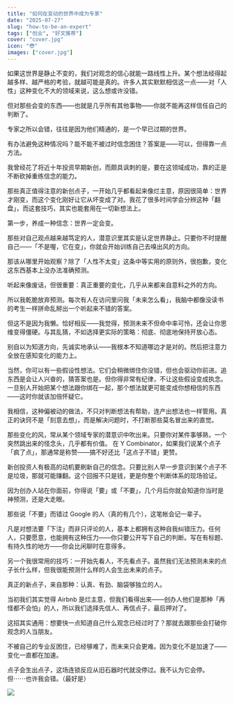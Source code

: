 ```yaml
---
title: "如何在变动的世界中成为专家"
date: "2025-07-27"
slug: "how-to-be-an-expert"
tags: ["创业", "好文推荐"]
cover: "cover.jpg"
icon: "😎"
images: ["cover.jpg"]
---
```

如果这世界是静止不变的，我们对观念的信心就能一路线性上升。某个想法经得起越多样、越严格的考验，就越可能是真的。许多人其实默默相信这一点——对「人性」这种变化不大的领域来说，这么想或许没错。



但对那些会变的东西——也就是几乎所有其他事物——你就不能再这样信任自己的判断了。



专家之所以会错，往往是因为他们精通的，是一个早已过期的世界。



有办法避免这种情况吗？能不能不被过时信念困住？答案是——可以，但得靠一点方法。



我曾经花了将近十年投资早期新创，而颇具讽刺的是，要在这领域成功，靠的正是不断砍掉重练信念的能力。



那些真正值得注意的新创点子，一开始几乎都看起来像烂主意，原因很简单：世界才刚变，而这个变化刚好让它从坏变成了对。我花了很多时间学会分辨这种「翻盘」，而这套技巧，其实也能套用在一切新想法上。



第一步，养成一种信念：世界一定会变。



那些对自己观点越来越笃定的人，潜意识里其实是认定世界静止。只要你不时提醒自己——「不是喔，它在变」，你就会开始训练自己去嗅出风的方向。



那该从哪里开始观察？除了「人性不太变」这条中等实用的原则外，很抱歉，变化这东西基本上没办法准确预测。



听起来像废话，但很重要：真正重要的变化，几乎从来都来自意料之外的方向。



所以我乾脆放弃预测。每次有人在访问里问我「未来怎么看」，我脑中都像没读书的考生一样拼命乱掰出一个听起来不错的答案。



但这不是因为我懒。恰好相反——我觉得，预测未来不但命中率可怜，还会让你思维变得僵硬。与其乱猜，不如选择更实际的策略：彻底、彻底地保持开放心态。



别自以为知道方向，先诚实地承认——我根本不知道哪边才是对的。然后把注意力全放在感知变化的能力上。



当然，你可以有一些假设性想法。它们会稍微绑住你没错，但也会驱动你前进。追东西是会让人兴奋的，猜答案也是。但你得非常有纪律，不让这些假设变成执念。
一旦别人开始把某个想法跟你绑在一起，那个想法就更可能变成你想相信的东西——这时你就该加倍怀疑它。



我相信，这种偏被动的做法，不只对判断想法有帮助，连产出想法也一样管用。真正的诀窍不是「刻意去想」，而是解决问题时，不打断那些莫名冒出来的直觉。



那些变化的风，常从某个领域专家的潜意识中吹出来。只要你对某件事够熟，一个突然跳出来的怪念头，几乎都有价值。
在 Y Combinator，如果我们说某个点子「疯了点」，那通常是称赞——搞不好还比「这点子不错」更赞。



新创投资人有极高的动机要刷新自己的信念。只要比别人早一步意识到某个点子不是垃圾，那就可能赚翻。这个回报不只是钱，更是你整个判断体系的现场验证。



因为创办人站在你面前，你得说「要」或「不要」，几个月后你就会知道你当时是神预测，还是大走眼。



那些说「不要」而错过 Google 的人（真的有几个），这笔帐会记一辈子。



凡是对想法要「下注」而非只评论的人，基本上都拥有这种自我纠错压力。任何人，只要愿意，也能拥有这种压力——你只要公开写下自己的判断。写在有标题、有持久性的地方——你会比闲聊时在意得多。



另一个我很常用的技巧：一开始先看人，不先看点子。虽然我们无法预测未来的点子长什么样，但我很能预测什么样的人会生出未来的点子。



真正的新点子，来自那种：认真、有劲、脑袋够独立的人。



当初我们其实觉得 Airbnb 是烂主意，但我们看得出来——创办人他们是那种「再怪都不会怕」的人，所以我们选择先信人、再信点子，最后押对了。



这招其实通用：想要快一点知道自己什么观念已经过时了？那就去跟那些会打破你观念的人当朋友。



不被自己的专业反困住，已经够难了，而未来只会更难。因为变化不是加速了——变化一直都在加速。



点子会生出点子，这场连锁反应从旧石器时代就没停过。我不认为它会停。
但⋯⋯也许我会错。（最好是）




![](https://prod-files-secure.s3.us-west-2.amazonaws.com/112d0858-5090-4d34-a606-b75eb8d65fd2/46476355-9cf3-4e99-9b7a-3531bc426380/1000202064.png?X-Amz-Algorithm=AWS4-HMAC-SHA256&X-Amz-Content-Sha256=UNSIGNED-PAYLOAD&X-Amz-Credential=ASIAZI2LB4665GUHWOFA%2F20250730%2Fus-west-2%2Fs3%2Faws4_request&X-Amz-Date=20250730T113227Z&X-Amz-Expires=3600&X-Amz-Security-Token=IQoJb3JpZ2luX2VjEJT%2F%2F%2F%2F%2F%2F%2F%2F%2F%2FwEaCXVzLXdlc3QtMiJGMEQCIF1JMWH3EzOvVkJZCTCugG5%2ByvJNKdrrqPiwqGpnFH2qAiBP42WdqEGfefOUKBGJ18Hy%2BiHfg6MRvKwFR0KL38FgwyqIBAi9%2F%2F%2F%2F%2F%2F%2F%2F%2F%2F8BEAAaDDYzNzQyMzE4MzgwNSIMa9zyq55uzGtVxJ5CKtwDcg%2Bm4J7XCwF6B028kM2MjM9dkI7AD3Ha0agoMmsreLIqzxubLcn8OinpvJmCm0Dpvpb6ibdOI%2Fd0dr5zVNXXf4GT%2BVglmeWPJPgdNMPxKM%2B4AHtA4JoEpRBkv9%2Bcs77fPHghpeu1X6xD1GyLZGn1xF2A2g31r%2BzOsZKInRnVz0kwz%2F8Z8SETYqQDWdDTeO8Y1YkJ4A8fbtP8FZ9DsPdtYdIZ67xHoQaif9RzcUFTxvMHT90ZdJMbXY1JR%2F8h%2BLoXq0UqfRSToaV%2FKwz9MssrPjYFtAZxjCtwVsQNWAiDaTxkHIQICmUfwfAWCPd8UuQdMzhzRAv5MQRGLcd%2Bywlv8VJMa4W8O4a9FXubOX2LABeCK%2BwUjwC%2BcyaFKWcC9ePc1lcd7LpCvBepSCK6t%2Bn1q5HqXJlg92A9cbNhu6ftxhL%2FMxnIpr9%2FSDC4m6x0t894UqNAvQxVFpf8HpeXmFJuoqphb9Xbf5LlwqKuGqzHQojk53sPyNWtqKFy241wyZDpeqUf1eGhQqhuu96JGwh7BXS7pc2rdl14Elsxw0bU7EmtpLCxJmMBr%2BJpTABC9FHF88aQ1V0McfGJDHlxblkKqZH4b8IGSwby7QjSb2lEeGNV1gQBsGUYodNsqeUwmIKoxAY6pgEB6b94kXr7nBXHnA%2Bwk6d9mbzLwvPARzsHVnV80adUBNT%2BsC1%2FXLlOTfBqS22L2P2CvmMM8YVkJQf1zxOCRathHNLfNhTGvDUT%2B2Qr5l36Zmy9u%2Bw7WLnH%2BAbZJJFFPayYsgcvvgLusQqkN%2B9GgmZeSEVRqnQxfKtdyx1hAXplJtVVEqq4H3usVs3BfDiJcjBwfQeTRNigf7x%2FSisTC8698fI%2Fa9oN&X-Amz-Signature=d6c658ea51dfcaf6dab7493385a81064a2b71a4bcce843c0653140702ccab0c5&X-Amz-SignedHeaders=host&x-amz-checksum-mode=ENABLED&x-id=GetObject)

